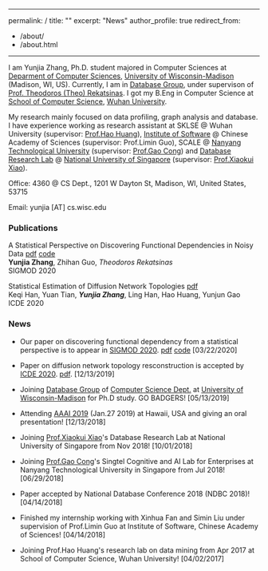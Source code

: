 
---
permalink: /
title: ""
excerpt: "News"
author_profile: true
redirect_from: 
  - /about/
  - /about.html
---


I am Yunjia Zhang, Ph.D. student majored in Computer Sciences at [Deparment of Computer Sciences](https://www.cs.wisc.edu/), [University of Wisconsin-Madison](www.wisc.edu) (Madison, WI, US). Currently, I am in [Database Group](https://database.cs.wisc.edu), under supervison of [Prof. Theodoros (Theo) Rekatsinas](http://pages.cs.wisc.edu/~thodrek/). I got my B.Eng in Computer Science at [School of Computer Science](https://www.cs.wisc.edu/), [Wuhan University](https://www.whu.edu.cn). 

My research mainly focused on data profiling, graph analysis and database. I have experience working as research assistant at SKLSE @ Wuhan University (supervisor: [Prof.Hao Huang](https://faculty.whu.edu.cn/show.jsp?lang=en&n=Hao%20Huang)), [Institute of Software](http://english.is.cas.cn/) @ Chinese Academy of Sciences (supervisor: Prof.Limin Guo), SCALE @ [Nanyang Technological University](http://www.ntu.edu.sg) (supervisor: [Prof.Gao Cong](http://www.ntu.edu.sg/home/gaocong/)) and [Database Research Lab](https://www.comp.nus.edu.sg/~dbsystem/team.html) @ [National University of Singapore](www.nus.edu.sg) (supervisor: [Prof.Xiaokui Xiao](https://www.comp.nus.edu.sg/~xiaoxk/)).


Office: 4360 @ CS Dept., 1201 W Dayton St, Madison, WI, United States, 53715

Email: yunjia [AT] cs.wisc.edu


<!-- Service
=======

* Teaching assistant of CS 564, 20 Spring

  gradings

* Teaching assistant of CS 400, 19 Fall 
 -->

### Publications


A Statistical Perspective on Discovering Functional Dependencies in Noisy Data [pdf](http://pages.cs.wisc.edu/~yunjia/publication/SIGMOD-2020-FDX.pdf) [code](https://github.com/rekords-uw/Profiler-Public.git)\
**Yunjia Zhang**, Zhihan Guo, *Theodoros Rekatsinas*\
SIGMOD 2020

Statistical Estimation of Diffusion Network Topologies [pdf](http://pages.cs.wisc.edu/~yunjia/publication/ICDE-2020-Paper456.pdf)\
Keqi Han, Yuan Tian, ***Yunjia Zhang***, Ling Han, Hao Huang, Yunjun Gao\
ICDE 2020


### News

* Our paper on discovering functional dependency from a statistical perspective is to appear in [SIGMOD 2020](https://sigmod2020.org/). [pdf](http://pages.cs.wisc.edu/~yunjia/publication/SIGMOD-2020-FDX.pdf) [code](https://github.com/rekords-uw/Profiler-Public.git) \[03/22/2020\]

* Paper on diffusion network topology resconstruction is accepted by [ICDE 2020](https://www.utdallas.edu/icde/). [pdf](http://pages.cs.wisc.edu/~yunjia/publication/ICDE-2020-Paper456.pdf). \[12/13/2019\] 

* Joining [Database Group](https://database.cs.wisc.edu/people.html) of [Computer Science Dept.](https://www.cs.wisc.edu) at [University of Wisconsin-Madison](https://www.wisc.edu) for Ph.D study. GO BADGERS! \[05/13/2019\]

* Attending [AAAI 2019](https://aaai.org/Conferences/AAAI-19/) (Jan.27 2019) at Hawaii, USA and giving an oral presentation! \[12/13/2018\]

* Joining [Prof.Xiaokui Xiao](https://www.comp.nus.edu.sg/~xiaoxk/)'s  Database Research Lab at National University of Singapore from Nov 2018! \[10/01/2018\]

* Joining [Prof.Gao Cong](http://www.ntu.edu.sg/home/gaocong/)'s Singtel Cognitive and AI Lab for Enterprises at Nanyang Technological University in Singapore from Jul 2018! \[06/29/2018\]

* Paper accepted by National Database Conference 2018 (NDBC 2018)! \[04/14/2018\]

* Finished my internship working with Xinhua Fan and Simin Liu under supervision of Prof.Limin Guo at Institute of Software, Chinese Academy of Sciences! \[04/14/2018\]

* Joining Prof.Hao Huang's research lab on data mining from Apr 2017 at School of Computer Science, Wuhan University! \[04/02/2017\]


